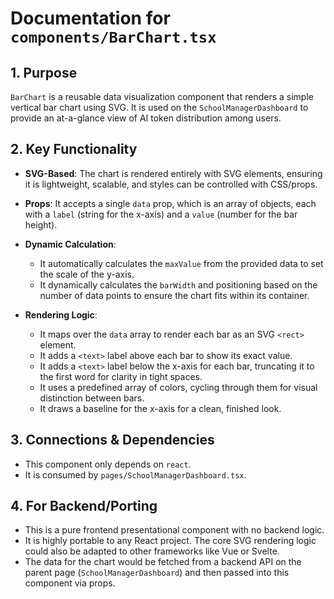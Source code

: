 
# Documentation for `components/BarChart.tsx`

## 1. Purpose

`BarChart` is a reusable data visualization component that renders a simple vertical bar chart using SVG. It is used on the `SchoolManagerDashboard` to provide an at-a-glance view of AI token distribution among users.

## 2. Key Functionality

- **SVG-Based**: The chart is rendered entirely with SVG elements, ensuring it is lightweight, scalable, and styles can be controlled with CSS/props.

- **Props**: It accepts a single `data` prop, which is an array of objects, each with a `label` (string for the x-axis) and a `value` (number for the bar height).

- **Dynamic Calculation**:
  - It automatically calculates the `maxValue` from the provided data to set the scale of the y-axis.
  - It dynamically calculates the `barWidth` and positioning based on the number of data points to ensure the chart fits within its container.

- **Rendering Logic**:
  - It maps over the `data` array to render each bar as an SVG `<rect>` element.
  - It adds a `<text>` label above each bar to show its exact value.
  - It adds a `<text>` label below the x-axis for each bar, truncating it to the first word for clarity in tight spaces.
  - It uses a predefined array of colors, cycling through them for visual distinction between bars.
  - It draws a baseline for the x-axis for a clean, finished look.

## 3. Connections & Dependencies

- This component only depends on `react`.
- It is consumed by `pages/SchoolManagerDashboard.tsx`.

## 4. For Backend/Porting

- This is a pure frontend presentational component with no backend logic.
- It is highly portable to any React project. The core SVG rendering logic could also be adapted to other frameworks like Vue or Svelte.
- The data for the chart would be fetched from a backend API on the parent page (`SchoolManagerDashboard`) and then passed into this component via props.
